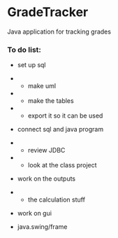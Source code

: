 # GradeTracker
 Java application for tracking grades

### To do list:
 - set up sql
 - - make uml
 - - make the tables
 - - export it so it can be used

 - connect sql and java program
 - - review JDBC
 - - look at the class project

 - work on the outputs
 - - the calculation stuff

 - work on gui
 - java.swing/frame
 